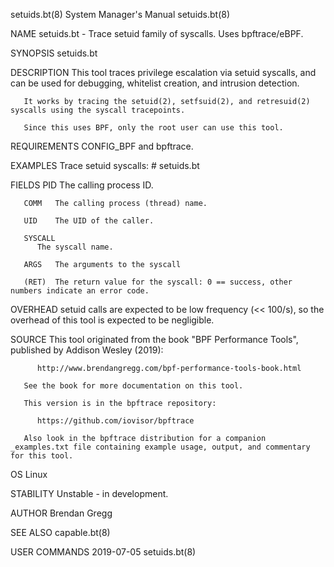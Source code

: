 setuids.bt(8)							    System Manager's Manual							 setuids.bt(8)

NAME
       setuids.bt - Trace setuid family of syscalls. Uses bpftrace/eBPF.

SYNOPSIS
       setuids.bt

DESCRIPTION
       This tool traces privilege escalation via setuid syscalls, and can be used for debugging, whitelist creation, and intrusion detection.

       It works by tracing the setuid(2), setfsuid(2), and retresuid(2) syscalls using the syscall tracepoints.

       Since this uses BPF, only the root user can use this tool.

REQUIREMENTS
       CONFIG_BPF and bpftrace.

EXAMPLES
       Trace setuid syscalls:
	      # setuids.bt

FIELDS
       PID    The calling process ID.

       COMM   The calling process (thread) name.

       UID    The UID of the caller.

       SYSCALL
	      The syscall name.

       ARGS   The arguments to the syscall

       (RET)  The return value for the syscall: 0 == success, other numbers indicate an error code.

OVERHEAD
       setuid calls are expected to be low frequency (<< 100/s), so the overhead of this tool is expected to be negligible.

SOURCE
       This tool originated from the book "BPF Performance Tools", published by Addison Wesley (2019):

	      http://www.brendangregg.com/bpf-performance-tools-book.html

       See the book for more documentation on this tool.

       This version is in the bpftrace repository:

	      https://github.com/iovisor/bpftrace

       Also look in the bpftrace distribution for a companion _examples.txt file containing example usage, output, and commentary for this tool.

OS
       Linux

STABILITY
       Unstable - in development.

AUTHOR
       Brendan Gregg

SEE ALSO
       capable.bt(8)

USER COMMANDS								  2019-07-05								 setuids.bt(8)
